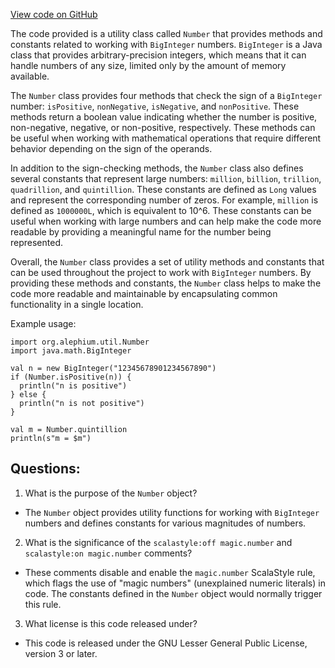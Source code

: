 [View code on GitHub](https://github.com/alephium/alephium/blob/master/util/src/main/scala/org/alephium/util/Number.scala)

The code provided is a utility class called `Number` that provides methods and constants related to working with `BigInteger` numbers. `BigInteger` is a Java class that provides arbitrary-precision integers, which means that it can handle numbers of any size, limited only by the amount of memory available.

The `Number` class provides four methods that check the sign of a `BigInteger` number: `isPositive`, `nonNegative`, `isNegative`, and `nonPositive`. These methods return a boolean value indicating whether the number is positive, non-negative, negative, or non-positive, respectively. These methods can be useful when working with mathematical operations that require different behavior depending on the sign of the operands.

In addition to the sign-checking methods, the `Number` class also defines several constants that represent large numbers: `million`, `billion`, `trillion`, `quadrillion`, and `quintillion`. These constants are defined as `Long` values and represent the corresponding number of zeros. For example, `million` is defined as `1000000L`, which is equivalent to 10^6. These constants can be useful when working with large numbers and can help make the code more readable by providing a meaningful name for the number being represented.

Overall, the `Number` class provides a set of utility methods and constants that can be used throughout the project to work with `BigInteger` numbers. By providing these methods and constants, the `Number` class helps to make the code more readable and maintainable by encapsulating common functionality in a single location. 

Example usage:

```
import org.alephium.util.Number
import java.math.BigInteger

val n = new BigInteger("12345678901234567890")
if (Number.isPositive(n)) {
  println("n is positive")
} else {
  println("n is not positive")
}

val m = Number.quintillion
println(s"m = $m")
```
## Questions: 
 1. What is the purpose of the `Number` object?
- The `Number` object provides utility functions for working with `BigInteger` numbers and defines constants for various magnitudes of numbers.

2. What is the significance of the `scalastyle:off magic.number` and `scalastyle:on magic.number` comments?
- These comments disable and enable the `magic.number` ScalaStyle rule, which flags the use of "magic numbers" (unexplained numeric literals) in code. The constants defined in the `Number` object would normally trigger this rule.

3. What license is this code released under?
- This code is released under the GNU Lesser General Public License, version 3 or later.